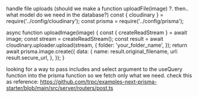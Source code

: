 handle file uploads (should we make a function uploadFile(image) ?. then.. what model do we need in the database?)
const { cloudinary } = require('../config/cloudinary');
const prisma = require('../config/prisma');

async function uploadImage(image) {
  const { createReadStream } = await image;
  const stream = createReadStream();
  const result = await cloudinary.uploader.upload(stream, {
    folder: 'your_folder_name',
  });
  return await prisma.image.create({
    data: {
      name: result.original_filename,
      url: result.secure_url,
    },
  });
}

looking for a way to pass includes and select argument to the useQuery function into the prisma function so we fetch only what we need.
check this as reference: https://github.com/trpc/examples-next-prisma-starter/blob/main/src/server/routers/post.ts 
